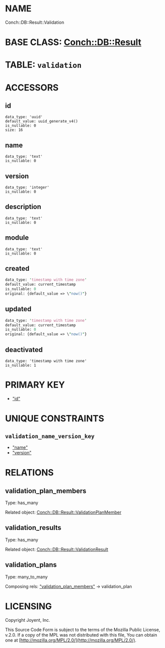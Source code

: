 # NAME

Conch::DB::Result::Validation

# BASE CLASS: [Conch::DB::Result](/conch/modules/Conch::DB::Result)

# TABLE: `validation`

# ACCESSORS

## id

```
data_type: 'uuid'
default_value: uuid_generate_v4()
is_nullable: 0
size: 16
```

## name

```
data_type: 'text'
is_nullable: 0
```

## version

```
data_type: 'integer'
is_nullable: 0
```

## description

```
data_type: 'text'
is_nullable: 0
```

## module

```
data_type: 'text'
is_nullable: 0
```

## created

```perl
data_type: 'timestamp with time zone'
default_value: current_timestamp
is_nullable: 0
original: {default_value => \"now()"}
```

## updated

```perl
data_type: 'timestamp with time zone'
default_value: current_timestamp
is_nullable: 0
original: {default_value => \"now()"}
```

## deactivated

```
data_type: 'timestamp with time zone'
is_nullable: 1
```

# PRIMARY KEY

- ["id"](#id)

# UNIQUE CONSTRAINTS

## `validation_name_version_key`

- ["name"](#name)
- ["version"](#version)

# RELATIONS

## validation\_plan\_members

Type: has\_many

Related object: [Conch::DB::Result::ValidationPlanMember](/conch/modules/Conch::DB::Result::ValidationPlanMember)

## validation\_results

Type: has\_many

Related object: [Conch::DB::Result::ValidationResult](/conch/modules/Conch::DB::Result::ValidationResult)

## validation\_plans

Type: many\_to\_many

Composing rels: ["validation\_plan\_members"](#validation_plan_members) -> validation\_plan

# LICENSING

Copyright Joyent, Inc.

This Source Code Form is subject to the terms of the Mozilla Public License,
v.2.0. If a copy of the MPL was not distributed with this file, You can obtain
one at [http://mozilla.org/MPL/2.0/](http://mozilla.org/MPL/2.0/).
